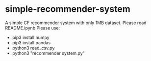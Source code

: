 # simple-recommender-system
A simple CF recommender system with only 1MB dataset.
Please read README.ipynb
Please use:
*   pip3 install numpy
*   pip3 install pandas
*   python3 read_csv.py
*   python3 "recommender system.py"